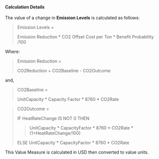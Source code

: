 
#### Calculation Details

The value of a change in **Emission Levels** is calculated as follows:

> Emission Levels = 
>
> Emission Reduction * CO2 Offset Cost per Ton * Benefit Probability /100

Where:

> Emission Reduction = 
>
> CO2Reduction + CO2Baseline - CO2Outcome

and,

> CO2Baseline =
>
> UnitCapacity * Capacity Factor * 8760 * CO2Rate

> CO2Outcome =
>
> IF HeatRateChange IS NOT 0 THEN 
>
>> UnitCapacity * CapacityFactor * 8760 * CO2Rate * (1+HeatRateChange/100) 
>
> ELSE UnitCapacity * CapacityFactor * 8760 * CO2Rate

This Value Measure is calculated in USD then converted to value units. 